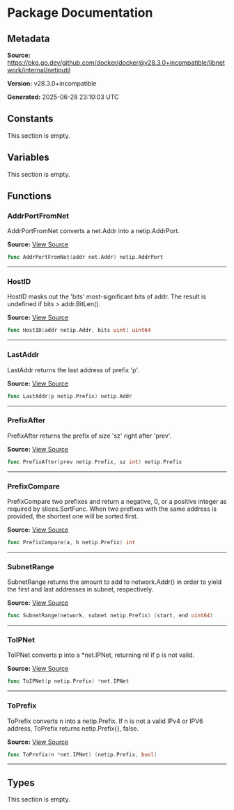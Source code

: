 # Package Documentation

## Metadata

**Source:** https://pkg.go.dev/github.com/docker/docker@v28.3.0+incompatible/libnetwork/internal/netiputil

**Version:** v28.3.0+incompatible

**Generated:** 2025-06-28 23:10:03 UTC

## Constants

This section is empty.

## Variables

This section is empty.

## Functions

### AddrPortFromNet

AddrPortFromNet converts a net.Addr into a netip.AddrPort.

**Source:** [View Source](https://github.com/docker/docker/blob/v28.3.0/libnetwork/internal/netiputil/netiputil.go#L56)  

```go
func AddrPortFromNet(addr net.Addr) netip.AddrPort
```

---

### HostID

HostID masks out the 'bits' most-significant bits of addr. The result is
undefined if bits > addr.BitLen().

**Source:** [View Source](https://github.com/docker/docker/blob/v28.3.0/libnetwork/internal/netiputil/netiputil.go#L43)  

```go
func HostID(addr netip.Addr, bits uint) uint64
```

---

### LastAddr

LastAddr returns the last address of prefix 'p'.

**Source:** [View Source](https://github.com/docker/docker/blob/v28.3.0/libnetwork/internal/netiputil/netiputil.go#L64)  

```go
func LastAddr(p netip.Prefix) netip.Addr
```

---

### PrefixAfter

PrefixAfter returns the prefix of size 'sz' right after 'prev'.

**Source:** [View Source](https://github.com/docker/docker/blob/v28.3.0/libnetwork/internal/netiputil/netiputil.go#L80)  

```go
func PrefixAfter(prev netip.Prefix, sz int) netip.Prefix
```

---

### PrefixCompare

PrefixCompare two prefixes and return a negative, 0, or a positive integer as
required by slices.SortFunc. When two prefixes with the same address is
provided, the shortest one will be sorted first.

**Source:** [View Source](https://github.com/docker/docker/blob/v28.3.0/libnetwork/internal/netiputil/netiputil.go#L71)  

```go
func PrefixCompare(a, b netip.Prefix) int
```

---

### SubnetRange

SubnetRange returns the amount to add to network.Addr() in order to yield the
first and last addresses in subnet, respectively.

**Source:** [View Source](https://github.com/docker/docker/blob/v28.3.0/libnetwork/internal/netiputil/netiputil.go#L49)  

```go
func SubnetRange(network, subnet netip.Prefix) (start, end uint64)
```

---

### ToIPNet

ToIPNet converts p into a *net.IPNet, returning nil if p is not valid.

**Source:** [View Source](https://github.com/docker/docker/blob/v28.3.0/libnetwork/internal/netiputil/netiputil.go#L11)  

```go
func ToIPNet(p netip.Prefix) *net.IPNet
```

---

### ToPrefix

ToPrefix converts n into a netip.Prefix. If n is not a valid IPv4 or IPV6
address, ToPrefix returns netip.Prefix{}, false.

**Source:** [View Source](https://github.com/docker/docker/blob/v28.3.0/libnetwork/internal/netiputil/netiputil.go#L23)  

```go
func ToPrefix(n *net.IPNet) (netip.Prefix, bool)
```

---

## Types

This section is empty.

